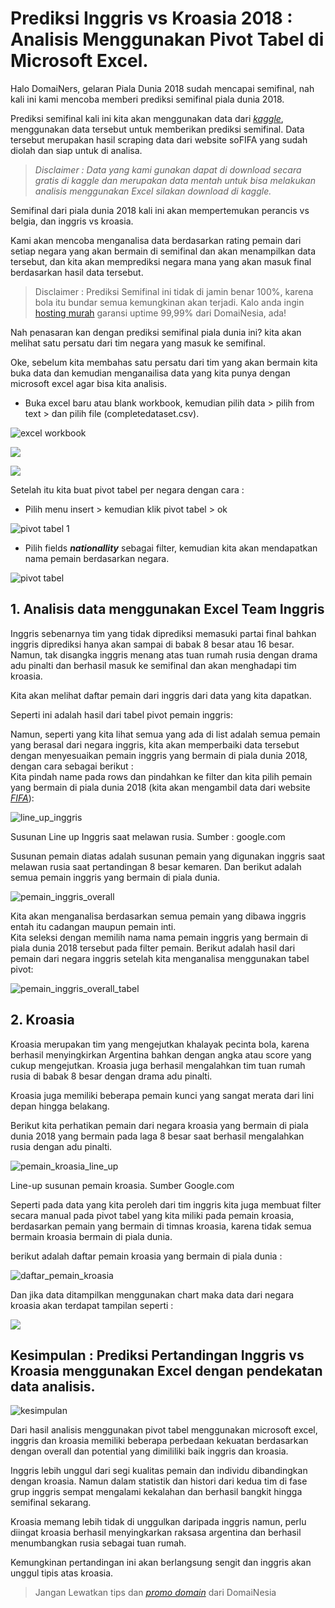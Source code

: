 # Prediksi Inggris vs Kroasia 2018 : Analisis Menggunakan Pivot Tabel di Microsoft Excel.


Halo DomaiNers, gelaran Piala Dunia 2018 sudah mencapai semifinal, nah kali ini kami mencoba memberi prediksi semifinal piala dunia 2018.

Prediksi semifinal kali ini kita akan menggunakan data dari [_kaggle_](https://www.kaggle.com/thec03u5/fifa-18-demo-player-dataset), menggunakan data tersebut untuk memberikan prediksi semifinal. Data tersebut merupakan hasil scraping data dari website soFIFA yang sudah diolah dan siap untuk di analisa.

> _Disclaimer : Data yang kami gunakan dapat di download secara gratis di kaggle dan merupakan data mentah untuk bisa melakukan analisis menggunakan Excel silakan download di kaggle._

Semifinal dari piala dunia 2018 kali ini akan mempertemukan perancis vs belgia, dan inggris vs kroasia.

Kami akan mencoba menganalisa data berdasarkan rating pemain dari setiap negara yang akan bermain di semifinal dan akan menampilkan data tersebut, dan kita akan memprediksi negara mana yang akan masuk final berdasarkan hasil data tersebut.

> Disclaimer : Prediksi Semifinal ini tidak di jamin benar 100%, karena bola itu bundar semua kemungkinan akan terjadi. Kalo anda ingin [hosting murah](https://stackedit.io/app) garansi uptime 99,99% dari DomaiNesia, ada!

Nah penasaran kan dengan prediksi semifinal piala dunia ini? kita akan melihat satu persatu dari tim negara yang masuk ke semifinal.

Oke, sebelum kita membahas satu persatu dari tim yang akan bermain kita buka data dan kemudian menganailisa data yang kita punya dengan microsoft excel agar bisa kita analisis.

-   Buka excel baru atau blank workbook, kemudian pilih data > pilih from text > dan pilih file (completedataset.csv).

![excel workbook](https://www.domainesia.com/asset/uploads/2018/07/1.jpg)

![](https://www.domainesia.com/asset/uploads/2018/07/2.jpg)

![](https://www.domainesia.com/asset/uploads/2018/07/3.jpg)

Setelah itu kita buat pivot tabel per negara dengan cara :

-   Pilih menu insert > kemudian klik pivot tabel > ok

![pivot tabel 1 ](https://www.domainesia.com/asset/uploads/2018/07/4.jpg)

-   Pilih fields _**nationallity**_ sebagai filter, kemudian kita akan mendapatkan nama pemain berdasarkan negara.

![pivot tabel](https://www.domainesia.com/asset/uploads/2018/07/5.jpg)

## 1. Analisis data menggunakan Excel Team Inggris

Inggris sebenarnya tim yang tidak diprediksi memasuki partai final bahkan inggris diprediksi hanya akan sampai di babak 8 besar atau 16 besar. Namun, tak disangka inggris menang atas tuan rumah rusia dengan drama adu pinalti dan berhasil masuk ke semifinal dan akan menghadapi tim kroasia.

Kita akan melihat daftar pemain dari inggris dari data yang kita dapatkan.

Seperti ini adalah hasil dari tabel pivot pemain inggris:

Namun, seperti yang kita lihat semua yang ada di list adalah semua pemain yang berasal dari negara inggris, kita akan memperbaiki data tersebut dengan menyesuaikan pemain inggris yang bermain di piala dunia 2018, dengan cara sebagai berikut :  
Kita pindah name pada rows dan pindahkan ke filter dan kita pilih pemain yang bermain di piala dunia 2018 (kita akan mengambil data dari website [_FIFA_](https://www.fifa.com/)):

![line_up_inggris](https://www.domainesia.com/asset/uploads/2018/07/line_up_inggris.jpg)

Susunan Line up Inggris saat melawan rusia. Sumber : google.com

Susunan pemain diatas adalah susunan pemain yang digunakan inggris saat melawan rusia saat pertandingan 8 besar kemaren. Dan berikut adalah semua pemain inggris yang bermain di piala dunia.

![pemain_inggris_overall](https://www.domainesia.com/asset/uploads/2018/07/pemain_inggris_overall.jpg)

Kita akan menganalisa berdasarkan semua pemain yang dibawa inggris entah itu cadangan maupun pemain inti.  
Kita seleksi dengan memilih nama nama pemain inggris yang bermain di piala dunia 2018 tersebut pada filter pemain. Berikut adalah hasil dari pemain dari negara inggris setelah kita menganalisa menggunakan tabel pivot:

![pemain_inggris_overall_tabel](https://www.domainesia.com/asset/uploads/2018/07/pemain_inggris_overall_tabel.jpg)

## 2. Kroasia

Kroasia merupakan tim yang mengejutkan khalayak pecinta bola, karena berhasil menyingkirkan Argentina bahkan dengan angka atau score yang cukup mengejutkan. Kroasia juga berhasil mengalahkan tim tuan rumah rusia di babak 8 besar dengan drama adu pinalti.

Kroasia juga memiliki beberapa pemain kunci yang sangat merata dari lini depan hingga belakang.

Berikut kita perhatikan pemain dari negara kroasia yang bermain di piala dunia 2018 yang bermain pada laga 8 besar saat berhasil mengalahkan rusia dengan adu pinalti.

![pemain_kroasia_line_up](https://www.domainesia.com/asset/uploads/2018/07/pemain_kroasia_line_up.jpg)

Line-up susunan pemain kroasia. Sumber Google.com

Seperti pada data yang kita peroleh dari tim inggris kita juga membuat filter secara manual pada pivot tabel yang kita miliki pada pemain kroasia, berdasarkan pemain yang bermain di timnas kroasia, karena tidak semua bermain kroasia bermain di piala dunia.

berikut adalah daftar pemain kroasia yang bermain di piala dunia :

![daftar_pemain_kroasia](https://www.domainesia.com/asset/uploads/2018/07/daftar_pemain_kroasia.jpg)

Dan jika data ditampilkan menggunakan chart maka data dari negara kroasia akan terdapat tampilan seperti :

![](https://www.domainesia.com/asset/uploads/2018/07/pemain_kroasia_tabel.jpg)

## Kesimpulan : Prediksi Pertandingan Inggris vs Kroasia menggunakan Excel dengan pendekatan data analisis.

![kesimpulan](https://www.domainesia.com/asset/uploads/2018/07/kesimpulan-.jpg)

Dari hasil analisis menggunakan pivot tabel menggunakan microsoft excel, inggris dan kroasia memiliki beberapa perbedaan kekuatan berdasarkan dengan overall dan potential yang dimililiki baik inggris dan kroasia.

Inggris lebih unggul dari segi kualitas pemain dan individu dibandingkan dengan kroasia. Namun dalam statistik dan histori dari kedua tim di fase grup inggris sempat mengalami kekalahan dan berhasil bangkit hingga semifinal sekarang.

Kroasia memang lebih tidak di unggulkan daripada inggris namun, perlu diingat kroasia berhasil menyingkarkan raksasa argentina dan berhasil menumbangkan rusia sebagai tuan rumah.

Kemungkinan pertandingan ini akan berlangsung sengit dan inggris akan unggul tipis atas kroasia.

> Jangan Lewatkan tips dan [_promo domain_](https://stackedit.io/app) dari DomaiNesia
